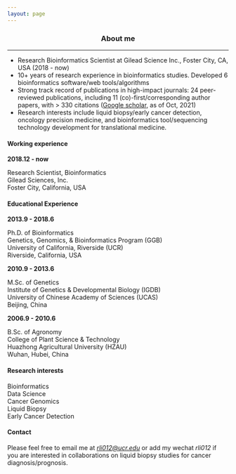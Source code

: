 ```yaml
---
layout: page
---
```


<div align="center"><h3>About me</h3></div>

----------------------

+ Research Bioinformatics Scientist at Gilead Science Inc., Foster City, CA, USA (2018 - now)
+ 10+ years of research experience in bioinformatics studies. Developed 6 bioinformatics software/web tools/algorithms
+ Strong track record of publications in high-impact journals: 24 peer-reviewed publications, including 11 (co)-first/corresponding author papers, with > 330 citations ([Google scholar](https://scholar.google.com/citations?hl=en&user=dsoteJwAAAAJ&view_op=list_works&sortby=pubdate), as of Oct, 2021)
+ Research interests include liquid biopsy/early cancer detection, oncology precision medicine, and bioinformatics tool/sequencing technology development for translational medicine.

#### Working experience

**2018.12 - now**

Research Scientist, Bioinformatics  
Gilead Sciences, Inc.  
Foster City, California, USA

#### Educational Experience

**2013.9 - 2018.6**

Ph.D. of Bioinformatics  
Genetics, Genomics, & Bioinformatics Program (GGB)  
University of California, Riverside (UCR)  
Riverside, California, USA


**2010.9 - 2013.6**

M.Sc. of Genetics  
Institute of Genetics & Developmental Biology (IGDB)  
University of Chinese Academy of Sciences (UCAS)  
Beijing, China


**2006.9 - 2010.6**

B.Sc. of Agronomy  
College of Plant Science & Technology  
Huazhong Agricultural University (HZAU)  
Wuhan, Hubei, China


#### Research interests

Bioinformatics  
Data Science  
Cancer Genomics  
Liquid Biopsy  
Early Cancer Detection  

#### Contact
Please feel free to email me at *rli012@ucr.edu* or add my wechat *rli012* if you are interested in collaborations on liquid biopsy studies for cancer diagnosis/prognosis.
